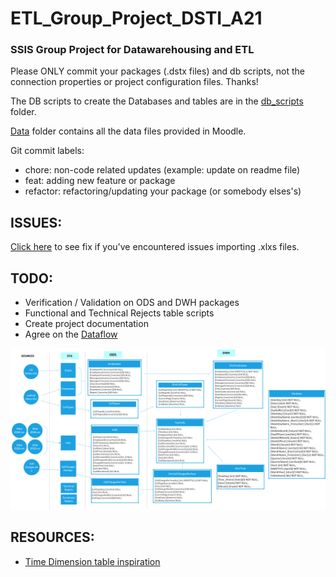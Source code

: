 # ETL_Group_Project_DSTI_A21
### SSIS Group Project for Datawarehousing and ETL

Please ONLY commit your packages (.dstx files) and db scripts, not the connection properties or project configuration files. Thanks!

The DB scripts to create the Databases and tables are in the <a href="https://github.com/MSebastian2021/ETL_Group_Project_DSTI_A21/tree/main/db_scripts">db_scripts</a> folder.

<a href="https://github.com/MSebastian2021/ETL_Group_Project_DSTI_A21/tree/main/Data">Data</a> folder contains all the data files provided in Moodle.

Git commit labels: 
  - chore: non-code related updates (example: update on readme file)
  - feat: adding new feature or package
  - refactor: refactoring/updating your package (or somebody elses's)

## ISSUES:<br>

<a href="https://www.jilaxzone.com/2020/03/20/how-to-load-excel-xlsx-file-using-ssis-on-visual-studio-2019/">Click here</a> to see fix if you've encountered issues importing .xlxs files.

## TODO: 
  - Verification / Validation on ODS and DWH packages
  - Functional and Technical Rejects table scripts
  - Create project documentation
  - Agree on the <a href="https://dstisas-my.sharepoint.com/:u:/g/personal/maria-rosario_sebastian_edu_dsti_institute/EYdrXcORDBZNqqdmAz_RsXIBAvp27WosvK7l-6PsmfQQwA?e=j1zTut">Dataflow</a> 
  <img src="https://github.com/MSebastian2021/ETL_Group_Project_DSTI_A21/blob/main/images/CallsDatawarehouse_DF.png"/>

## RESOURCES:
  - <a href="">Time Dimension table inspiration</a>
